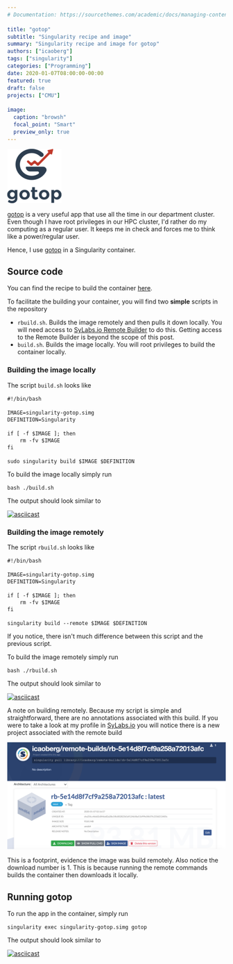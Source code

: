 ```yaml
---
# Documentation: https://sourcethemes.com/academic/docs/managing-content/

title: "gotop"
subtitle: "Singularity recipe and image"
summary: "Singularity recipe and image for gotop"
authors: ["icaoberg"]
tags: ["singularity"]
categories: ["Programming"]
date: 2020-01-07T08:00:00-00:00
featured: true
draft: false
projects: ["CMU"]

image:
  caption: "browsh"
  focal_point: "Smart"
  preview_only: true
---
```


![Logo](./logo.png)

[gotop](https://github.com/cjbassi/gotop) is a very useful app that use all the time in our department cluster. Even though I have root privileges in our HPC cluster, I'd rather do my computing as a regular user. It keeps me in check and forces me to think like a power/regular user.

Hence, I use [gotop](https://github.com/cjbassi/gotop) in a Singularity container.  

## Source code
You can find the recipe to build the container [here](https://github.com/icaoberg/singularity-gotop).

To facilitate the building your container, you will find two **simple** scripts in the repository

* `rbuild.sh`. Builds the image remotely and then pulls it down locally. You will need access to [SyLabs.io Remote Builder](https://cloud.sylabs.io/builder) to do this. Getting access to the Remote Builder is beyond the scope of this post.
* `build.sh`. Builds the image locally. You will root privileges to build the container locally.

### Building the image locally

The script `build.sh` looks like

```
#!/bin/bash

IMAGE=singularity-gotop.simg
DEFINITION=Singularity

if [ -f $IMAGE ]; then
	rm -fv $IMAGE
fi

sudo singularity build $IMAGE $DEFINITION
```

To build the image locally simply run

```
bash ./build.sh
```

The output should look similar to

[![asciicast](https://asciinema.org/a/292285.svg)](https://asciinema.org/a/292285)

### Building the image remotely

The script `rbuild.sh` looks like

```
#!/bin/bash

IMAGE=singularity-gotop.simg
DEFINITION=Singularity

if [ -f $IMAGE ]; then
	rm -fv $IMAGE
fi

singularity build --remote $IMAGE $DEFINITION
```

If you notice, there isn't much difference between this script and the previous script.

To build the image remotely simply run

```
bash ./rbuild.sh
```

The output should look similar to

[![asciicast](https://asciinema.org/a/cttCPrVN082jOCFdAUyOi0RsB.svg)](https://asciinema.org/a/cttCPrVN082jOCFdAUyOi0RsB)

A note on building remotely. Because my script is simple and straightforward, there are no annotations associated with this build. If you were to take a look at my profile in [SyLabs.io](https://cloud.sylabs.io/library/icaoberg) you will notice there is a new project associated with the remote build

![Screenshot](./screenshot.png)

This is a footprint, evidence the image was build remotely. Also notice the download number is 1. This is because running the remote commands builds the container then downloads it locally.

## Running gotop

To run the app in the container, simply run

```
singularity exec singularity-gotop.simg gotop
```

The output should look similar to

[![asciicast](https://asciinema.org/a/292294.svg)](https://asciinema.org/a/292294)
